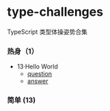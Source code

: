 # type-challenges

TypeScript 类型体操姿势合集

### 热身（1）

- 13·Hello World
  - [question](./playground/00013-warm-hello-world.ts])
  - [answer](https://github.com/type-challenges/type-challenges/issues/31822)

### 简单 (13)